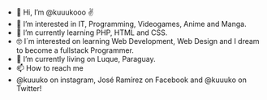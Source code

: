 - 👋 Hi, I’m @kuuukooo ✌
- 👀 I’m interested in IT, Programming, Videogames, Anime and Manga.
- 🌱 I’m currently learning PHP, HTML and CSS.
- 🤓 I´m interested on learning Web Development, Web Design and I dream to become a fullstack Programmer. 
- 💞️ I’m currently living on Luque, Paraguay.
- 📫 How to reach me
- @kuuuko on instagram, José Ramírez on Facebook and @kuuuko on Twitter!

<!---
kuuukooo/kuuukooo is a ✨ special ✨ repository because its `README.md` (this file) appears on your GitHub profile.
You can click the Preview link to take a look at your changes.
--->
